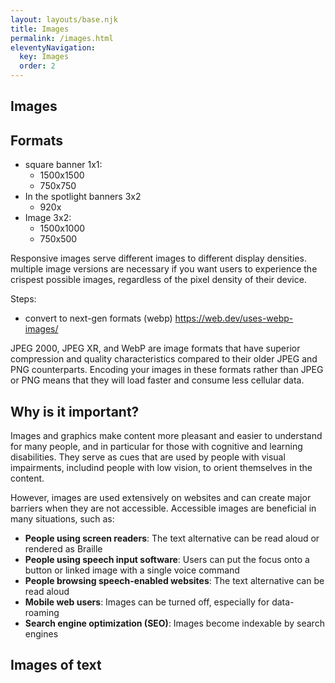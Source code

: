 ```yaml
---
layout: layouts/base.njk
title: Images
permalink: /images.html
eleventyNavigation:
  key: Images
  order: 2
---
```




## Images

## Formats

- square banner 1x1: 
  - 1500x1500 
  - 750x750
- In the spotlight banners 3x2 
  - 920x
- Image 3x2:
  - 1500x1000
  - 750x500

Responsive images
serve different images to different display densities. 
multiple image versions are necessary if you want users to experience the crispest possible images, regardless of the pixel density of their device.

Steps:
- convert to next-gen formats (webp) https://web.dev/uses-webp-images/

JPEG 2000, JPEG XR, and WebP are image formats that have superior compression and quality characteristics compared to their older JPEG and PNG counterparts. Encoding your images in these formats rather than JPEG or PNG means that they will load faster and consume less cellular data.


## Why is it important?

Images and graphics make content more pleasant and easier to understand for many people, and in particular for those with cognitive and learning disabilities. They serve as cues that are used by people with visual impairments, includind people with low vision, to orient themselves in the content.

However, images are used extensively on websites and can create major barriers when they are not accessible. Accessible images are beneficial in many situations, such as:

- **People using screen readers**: The text alternative can be read aloud or rendered as Braille
- **People using speech input software**: Users can put the focus onto a button or linked image with a single voice command
- **People browsing speech-enabled websites**: The text alternative can be read aloud
- **Mobile web users**: Images can be turned off, especially for data-roaming
- **Search engine optimization (SEO)**: Images become indexable by search engines 

## Images of text





##
